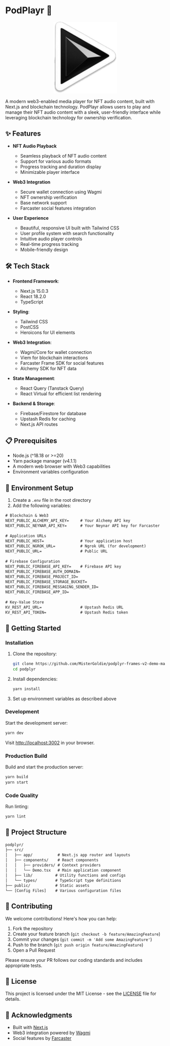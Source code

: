 # PodPlayr 🎵

<div align="center">
  <img src="public/splash.png" alt="PodPlayr Logo" width="200"/>
</div>

A modern web3-enabled media player for NFT audio content, built with Next.js and blockchain technology. PodPlayr allows users to play and manage their NFT audio content with a sleek, user-friendly interface while leveraging blockchain technology for ownership verification.

## ✨ Features

- **NFT Audio Playback**
  - Seamless playback of NFT audio content
  - Support for various audio formats
  - Progress tracking and duration display
  - Minimizable player interface

- **Web3 Integration**
  - Secure wallet connection using Wagmi
  - NFT ownership verification
  - Base network support
  - Farcaster social features integration

- **User Experience**
  - Beautiful, responsive UI built with Tailwind CSS
  - User profile system with search functionality
  - Intuitive audio player controls
  - Real-time progress tracking
  - Mobile-friendly design

## 🛠 Tech Stack

- **Frontend Framework**: 
  - Next.js 15.0.3
  - React 18.2.0
  - TypeScript

- **Styling**: 
  - Tailwind CSS
  - PostCSS
  - Heroicons for UI elements

- **Web3 Integration**: 
  - Wagmi/Core for wallet connection
  - Viem for blockchain interactions
  - Farcaster Frame SDK for social features
  - Alchemy SDK for NFT data

- **State Management**: 
  - React Query (Tanstack Query)
  - React Virtual for efficient list rendering

- **Backend & Storage**:
  - Firebase/Firestore for database
  - Upstash Redis for caching
  - Next.js API routes

## 📋 Prerequisites

- Node.js (^18.18 or >=20)
- Yarn package manager (v4.1.1)
- A modern web browser with Web3 capabilities
- Environment variables configuration

## 🔧 Environment Setup

1. Create a `.env` file in the root directory
2. Add the following variables:

```env
# Blockchain & Web3
NEXT_PUBLIC_ALCHEMY_API_KEY=     # Your Alchemy API key
NEXT_PUBLIC_NEYNAR_API_KEY=      # Your Neynar API key for Farcaster

# Application URLs
NEXT_PUBLIC_HOST=                # Your application host
NEXT_PUBLIC_NGROK_URL=           # Ngrok URL (for development)
NEXT_PUBLIC_URL=                 # Public URL

# Firebase Configuration
NEXT_PUBLIC_FIREBASE_API_KEY=    # Firebase API key
NEXT_PUBLIC_FIREBASE_AUTH_DOMAIN=
NEXT_PUBLIC_FIREBASE_PROJECT_ID=
NEXT_PUBLIC_FIREBASE_STORAGE_BUCKET=
NEXT_PUBLIC_FIREBASE_MESSAGING_SENDER_ID=
NEXT_PUBLIC_FIREBASE_APP_ID=

# Key-Value Store
KV_REST_API_URL=                 # Upstash Redis URL
KV_REST_API_TOKEN=               # Upstash Redis token
```

## 🚀 Getting Started

### Installation

1. Clone the repository:
   ```bash
   git clone https://github.com/MisterGoldie/podplyr-frames-v2-demo-main-2-main
   cd podplyr
   ```

2. Install dependencies:
   ```bash
   yarn install
   ```

3. Set up environment variables as described above

### Development

Start the development server:
```bash
yarn dev
```
Visit [http://localhost:3002](http://localhost:3001) in your browser.

### Production Build

Build and start the production server:
```bash
yarn build
yarn start
```

### Code Quality

Run linting:
```bash
yarn lint
```

## 📁 Project Structure

```
podplyr/
├── src/
│   ├── app/           # Next.js app router and layouts
│   ├── components/    # React components
│   │   ├── providers/ # Context providers
│   │   └── Demo.tsx   # Main application component
│   ├── lib/          # Utility functions and configs
│   └── types/        # TypeScript type definitions
├── public/           # Static assets
└── [Config Files]    # Various configuration files
```

## 🤝 Contributing

We welcome contributions! Here's how you can help:

1. Fork the repository
2. Create your feature branch (`git checkout -b feature/AmazingFeature`)
3. Commit your changes (`git commit -m 'Add some AmazingFeature'`)
4. Push to the branch (`git push origin feature/AmazingFeature`)
5. Open a Pull Request

Please ensure your PR follows our coding standards and includes appropriate tests.

## 📝 License

This project is licensed under the MIT License - see the [LICENSE](LICENSE) file for details.

## 🙏 Acknowledgments

- Built with [Next.js](https://nextjs.org/)
- Web3 integration powered by [Wagmi](https://wagmi.sh/)
- Social features by [Farcaster](https://www.farcaster.xyz/)
